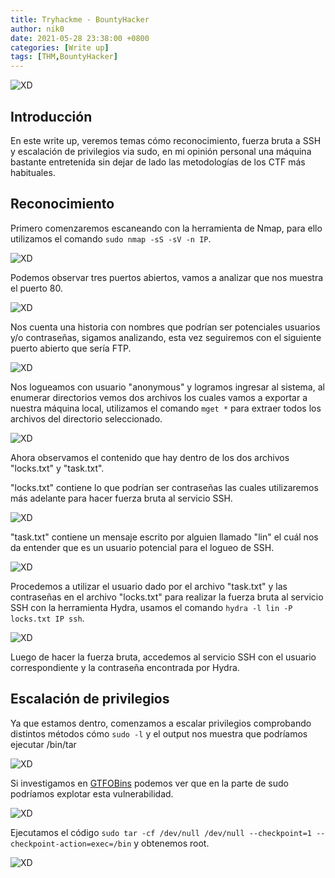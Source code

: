 ```yaml
---
title: Tryhackme - BountyHacker
author: nik0
date: 2021-05-28 23:38:00 +0800
categories: [Write up]
tags: [THM,BountyHacker]
---
```



![XD](/assets/img/sample/BountyHacker/0.jpg)

## Introducción

En este write up, veremos temas cómo reconocimiento, fuerza bruta a SSH y escalación de privilegios via sudo, en mi opinión personal una máquina bastante entretenida sin dejar de lado las metodologías de los CTF más habituales.

## Reconocimiento

Primero comenzaremos escaneando con la herramienta de Nmap, para ello utilizamos el comando ```sudo nmap -sS -sV -n IP```.

![XD](/assets/img/sample/BountyHacker/1.png)

Podemos observar tres puertos abiertos, vamos a analizar que nos muestra el puerto 80.

![XD](/assets/img/sample/BountyHacker/2.png)

Nos cuenta una historia con nombres que podrían ser potenciales usuarios y/o contraseñas, sigamos analizando, esta vez seguiremos con el siguiente puerto abierto que sería FTP.

![XD](/assets/img/sample/BountyHacker/3.png)

Nos logueamos con usuario "anonymous" y logramos ingresar al sistema, al enumerar directorios vemos dos archivos los cuales vamos a exportar a nuestra máquina local, utilizamos el comando ```mget *``` para extraer todos los archivos del directorio seleccionado.

![XD](/assets/img/sample/BountyHacker/4.png)

Ahora observamos el contenido que hay dentro de los dos archivos "locks.txt" y "task.txt".

"locks.txt" contiene lo que podrían ser contraseñas las cuales utilizaremos más adelante para hacer fuerza bruta al servicio SSH.

![XD](/assets/img/sample/BountyHacker/5.png)

"task.txt" contiene un mensaje escrito por alguien llamado "lin" el cuál nos da entender que es un usuario potencial para el logueo de SSH.

![XD](/assets/img/sample/BountyHacker/6.png)

Procedemos a utilizar el usuario dado por el archivo "task.txt" y las contraseñas en el archivo "locks.txt" para realizar la fuerza bruta al servicio SSH con la herramienta Hydra, usamos el comando ```hydra -l lin -P locks.txt IP ssh```.

![XD](/assets/img/sample/BountyHacker/7.png)

Luego de hacer la fuerza bruta, accedemos al servicio SSH con el usuario correspondiente y la contraseña encontrada por Hydra.

## Escalación de privilegios

Ya que estamos dentro, comenzamos a escalar privilegios comprobando distintos métodos cómo ```sudo -l``` y el output nos muestra que podríamos ejecutar /bin/tar 

![XD](/assets/img/sample/BountyHacker/8.png)

Si investigamos en [GTFOBins](https://gtfobins.github.io/gtfobins/tar/#limited-suid) podemos ver que en la parte de sudo podríamos explotar esta vulnerabilidad.

![XD](/assets/img/sample/BountyHacker/9.png)

Ejecutamos el código ```sudo tar -cf /dev/null /dev/null --checkpoint=1 --checkpoint-action=exec=/bin``` y obtenemos root.

![XD](/assets/img/sample/BountyHacker/10.png)










